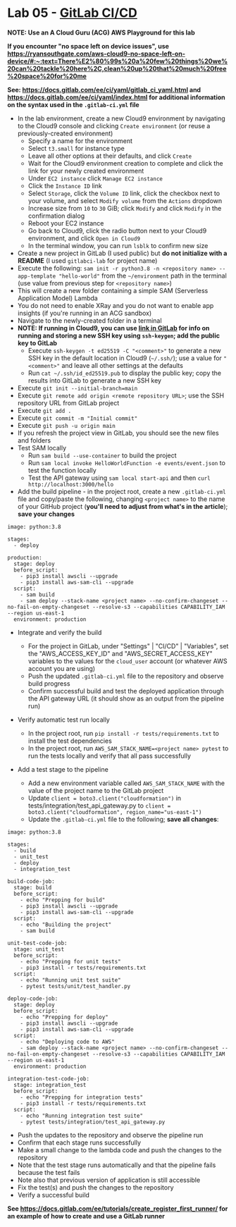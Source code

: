 # Lab 05 - [GitLab CI/CD](https://aws.amazon.com/blogs/apn/using-gitlab-ci-cd-pipeline-to-deploy-aws-sam-applications/)

**NOTE: Use an A Cloud Guru (ACG) AWS Playground for this lab**

**If you encounter "no space left on device issues", use https://ryansouthgate.com/aws-cloud9-no-space-left-on-device/#:~:text=There%E2%80%99s%20a%20few%20things%20we%20can%20tackle%20here%2C,clean%20up%20that%20much%20free%20space%20for%20me**

**See: https://docs.gitlab.com/ee/ci/yaml/gitlab_ci_yaml.html and https://docs.gitlab.com/ee/ci/yaml/index.html for additional information on the syntax used in the `.gitlab-ci.yml` file**

* In the lab environment, create a new Cloud9 environment by navigating to the Cloud9 console and clicking `Create environment` (or reuse a previously-created environment)
    - Specify a name for the environment
    - Select `t3.small` for instance type
    - Leave all other options at their defaults, and click `Create`
    - Wait for the Cloud9 environment creation to complete and click the link for your newly created environment
    - Under `EC2 instance` click `Manage EC2 instance`
    - Click the `Instance ID` link
    - Select `Storage`, click the `Volume ID` link, click the checkbox next to your volume, and select `Modify volume` from the `Actions` dropdown
    - Increase size from `10` to `30` GiB; click `Modify` and click `Modify` in the confirmation dialog
    - Reboot your EC2 instance
    - Go back to Cloud9, click the radio button next to your Cloud9 environment, and click `Open in Cloud9`
    - In the terminal window, you can run `lsblk` to confirm new size
* Create a new project in GitLab (I used public) but **do not initialize with a README** (I used `gitlabci-lab` for project name)
* Execute the following: `sam init -r python3.8 -n <repository name> --app-template "hello-world"` from the `~/environment` path in the terminal (use value from previous step for `<repository name>`)
* This will create a new folder containing a simple SAM (Serverless Application Model) Lambda
* You do not need to enable XRay and you do not want to enable app insights (if you're running in an ACG sandbox)
* Navigate to the newly-created folder in a terminal
* **NOTE: If running in Cloud9, you can use [link in GitLab](https://docs.gitlab.com/ee/user/ssh.html) for info on running and storing a new SSH key using `ssh-keygen`; add the public key to GitLab**
  - Execute `ssh-keygen -t ed25519 -C "<comment>"` to generate a new SSH key in the default location in Cloud9 (`~/.ssh/`); use a value for `"<comment>"` and leave all other settings at the defaults
  - Run `cat ~/.ssh/id_ed25519.pub` to display the public key; copy the results into GitLab to generate a new SSH key
* Execute `git init --initial-branch=main`
* Execute `git remote add origin <remote repository URL>`; use the SSH repository URL from GitLab project
* Execute `git add .`
* Execute `git commit -m "Initial commit"`
* Execute `git push -u origin main`
* If you refresh the project view in GitLab, you should see the new files and folders
* Test SAM locally
  - Run `sam build --use-container` to build the project
  - Run `sam local invoke HelloWorldFunction -e events/event.json` to test the function locally
  - Test the API gateway using `sam local start-api` and then `curl http://localhost:3000/hello`
* Add the build pipeline - in the project root, create a new `.gitlab-ci.yml` file and copy/paste the following, changing `<project name>` to the name of your GitHub project (**you'll need to adjust from what's in the article**); **save your changes**

```
image: python:3.8

stages:
  - deploy

production:
  stage: deploy
  before_script:
    - pip3 install awscli --upgrade
    - pip3 install aws-sam-cli --upgrade
  script:
    - sam build
    - sam deploy --stack-name <project name> --no-confirm-changeset --no-fail-on-empty-changeset --resolve-s3 --capabilities CAPABILITY_IAM --region us-east-1
  environment: production
```

* Integrate and verify the build
  - For the project in GitLab, under "Settings" | "CI/CD" | "Variables", set the "AWS_ACCESS_KEY_ID" and "AWS_SECRET_ACCESS_KEY" variables to the values for the `cloud_user` account (or whatever AWS account you are using)
  - Push the updated `.gitlab-ci.yml` file to the repository and observe build progress
  - Confirm successful build and test the deployed application through the API gateway URL (it should show as an output from the pipeline run)

* Verify automatic test run locally
  - In the project root, run `pip install -r tests/requirements.txt` to install the test dependencies
  - In the project root, run `AWS_SAM_STACK_NAME=<project name> pytest` to run the tests locally and verify that all pass successfully

* Add a test stage to the pipeline
  - Add a new environment variable called `AWS_SAM_STACK_NAME` with the value of the project name to the GitLab project
  - Update `client = boto3.client("cloudformation")` in tests/integration/test_api_gateway.py to `client = boto3.client("cloudformation", region_name="us-east-1")`
  - Update the `.gitlab-ci.yml` file to the following; **save all changes**:

```
image: python:3.8

stages:
  - build
  - unit_test
  - deploy
  - integration_test

build-code-job:
  stage: build
  before_script:
    - echo "Prepping for build"
    - pip3 install awscli --upgrade
    - pip3 install aws-sam-cli --upgrade
  script:
    - echo "Building the project"
    - sam build

unit-test-code-job:
  stage: unit_test
  before_script:
    - echo "Prepping for unit tests"
    - pip3 install -r tests/requirements.txt
  script:
    - echo "Running unit test suite"
    - pytest tests/unit/test_handler.py

deploy-code-job:
  stage: deploy
  before_script:
    - echo "Prepping for deploy"
    - pip3 install awscli --upgrade
    - pip3 install aws-sam-cli --upgrade
  script:
    - echo "Deploying code to AWS"
    - sam deploy --stack-name <project name> --no-confirm-changeset --no-fail-on-empty-changeset --resolve-s3 --capabilities CAPABILITY_IAM --region us-east-1
  environment: production

integration-test-code-job:
  stage: integration_test
  before_script:
    - echo "Prepping for integration tests"
    - pip3 install -r tests/requirements.txt
  script:
    - echo "Running integration test suite"
    - pytest tests/integration/test_api_gateway.py
```

* Push the updates to the repository and observe the pipeline run
* Confirm that each stage runs successfully
* Make a small change to the lambda code and push the changes to the repository
* Note that the test stage runs automatically and that the pipeline fails because the test fails
* Note also that previous version of application is still accessible
* Fix the test(s) and push the changes to the repository
* Verify a successful build

**See https://docs.gitlab.com/ee/tutorials/create_register_first_runner/ for an example of how to create and use a GitLab runner**
